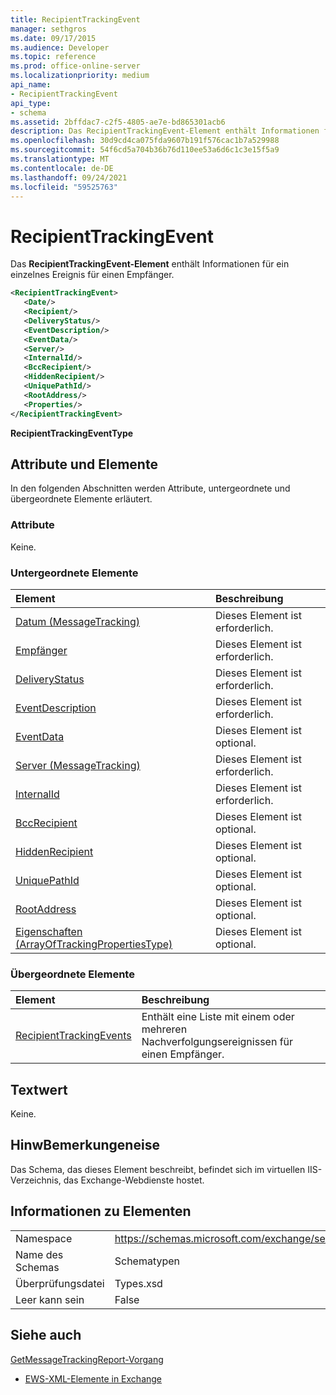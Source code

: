 ```yaml
---
title: RecipientTrackingEvent
manager: sethgros
ms.date: 09/17/2015
ms.audience: Developer
ms.topic: reference
ms.prod: office-online-server
ms.localizationpriority: medium
api_name:
- RecipientTrackingEvent
api_type:
- schema
ms.assetid: 2bffdac7-c2f5-4805-ae7e-bd865301acb6
description: Das RecipientTrackingEvent-Element enthält Informationen für ein einzelnes Ereignis für einen Empfänger.
ms.openlocfilehash: 30d9cd4ca075fda9607b191f576cac1b7a529988
ms.sourcegitcommit: 54f6cd5a704b36b76d110ee53a6d6c1c3e15f5a9
ms.translationtype: MT
ms.contentlocale: de-DE
ms.lasthandoff: 09/24/2021
ms.locfileid: "59525763"
---
```

# <a name="recipienttrackingevent"></a>RecipientTrackingEvent

Das **RecipientTrackingEvent-Element** enthält Informationen für ein einzelnes Ereignis für einen Empfänger. 
  
```XML
<RecipientTrackingEvent>
   <Date/>
   <Recipient/>
   <DeliveryStatus/>
   <EventDescription/>
   <EventData/>
   <Server/>
   <InternalId/>
   <BccRecipient/>
   <HiddenRecipient/>
   <UniquePathId/>
   <RootAddress/>
   <Properties/>
</RecipientTrackingEvent>
```

 **RecipientTrackingEventType**
## <a name="attributes-and-elements"></a>Attribute und Elemente

In den folgenden Abschnitten werden Attribute, untergeordnete und übergeordnete Elemente erläutert.
  
### <a name="attributes"></a>Attribute

Keine.
  
### <a name="child-elements"></a>Untergeordnete Elemente

|**Element**|**Beschreibung**|
|:-----|:-----|
|[Datum (MessageTracking)](date-messagetracking.md) <br/> |Dieses Element ist erforderlich.  <br/> |
|[Empfänger](recipient.md) <br/> |Dieses Element ist erforderlich.  <br/> |
|[DeliveryStatus](deliverystatus.md) <br/> |Dieses Element ist erforderlich.  <br/> |
|[EventDescription](eventdescription.md) <br/> |Dieses Element ist erforderlich.  <br/> |
|[EventData](eventdata.md) <br/> |Dieses Element ist optional.  <br/> |
|[Server (MessageTracking)](server-messagetracking.md) <br/> |Dieses Element ist erforderlich.  <br/> |
|[InternalId](internalid.md) <br/> |Dieses Element ist erforderlich.  <br/> |
|[BccRecipient](bccrecipient.md) <br/> |Dieses Element ist optional.  <br/> |
|[HiddenRecipient](hiddenrecipient.md) <br/> |Dieses Element ist optional.  <br/> |
|[UniquePathId](uniquepathid.md) <br/> |Dieses Element ist optional.  <br/> |
|[RootAddress](rootaddress.md) <br/> |Dieses Element ist optional.  <br/> |
|[Eigenschaften (ArrayOfTrackingPropertiesType)](properties-arrayoftrackingpropertiestype.md) <br/> |Dieses Element ist optional.  <br/> |
   
### <a name="parent-elements"></a>Übergeordnete Elemente

|**Element**|**Beschreibung**|
|:-----|:-----|
|[RecipientTrackingEvents](recipienttrackingevents.md) <br/> |Enthält eine Liste mit einem oder mehreren Nachverfolgungsereignissen für einen Empfänger.  <br/> |
   
## <a name="text-value"></a>Textwert

Keine.
  
## <a name="remarks"></a>HinwBemerkungeneise

Das Schema, das dieses Element beschreibt, befindet sich im virtuellen IIS-Verzeichnis, das Exchange-Webdienste hostet.
  
## <a name="element-information"></a>Informationen zu Elementen

|||
|:-----|:-----|
|Namespace  <br/> |https://schemas.microsoft.com/exchange/services/2006/types  <br/> |
|Name des Schemas  <br/> |Schematypen  <br/> |
|Überprüfungsdatei  <br/> |Types.xsd  <br/> |
|Leer kann sein  <br/> |False  <br/> |
   
## <a name="see-also"></a>Siehe auch



[GetMessageTrackingReport-Vorgang](getmessagetrackingreport-operation.md)


- [EWS-XML-Elemente in Exchange](ews-xml-elements-in-exchange.md)


